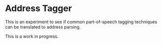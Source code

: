 Address Tagger
=============

This is an experiment to see if common part-of-speech tagging techniques can be translated to address parsing. 

This is a work in progress.
